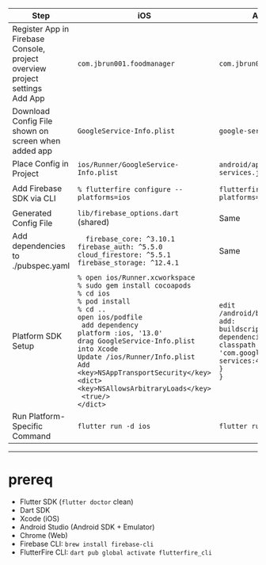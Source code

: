 
| Step                              | iOS                                                       | Android                                                       | Web                                               |
|-----------------------------------|------------------------------------------------------------|----------------------------------------------------------------|---------------------------------------------------|
| Register App in Firebase Console, project overview project settings<br>Add App| `com.jbrun001.foodmanager`                  | `com.jbrun001.foodmanager`                  | No ID needed                                    |
| Download Config File shown on screen when added app            | `GoogleService-Info.plist`                              | `google-services.json`                                     | Not required                                    |
| Place Config in Project          | `ios/Runner/GoogleService-Info.plist`  | `android/app/google-services.json`                            | N/A                                               |
| Add Firebase SDK via CLI         | `% flutterfire configure --platforms=ios`                   | `flutterfire configure --platforms=android`                   | `% flutterfire configure --platforms=web`           |
| Generated Config File            | `lib/firebase_options.dart` (shared)                      | Same                                                          | Same                                              |
| Add dependencies to ./pubspec.yaml         | `  firebase_core: ^3.10.1`<br>`firebase_auth: ^5.5.0`<br>`cloud_firestore: ^5.5.1`<br>`firebase_storage: ^12.4.1` | Same                                                | Same                                              |
| Platform SDK Setup               | `% open ios/Runner.xcworkspace`<br>`% sudo gem install cocoapods`<br>`% cd ios`<br>`% pod install`<br>`% cd ..`<br>`open ios/podfile`<br>` add dependency`<br>`platform :ios, '13.0'`<br>`drag GoogleService-Info.plist into Xcode`<br> `Update /ios/Runner/Info.plist`<br>`Add`<br> `<key>NSAppTransportSecurity</key>`<br>`<dict>`<br>`<key>NSAllowsArbitraryLoads</key>`<br>` <true/>`<br>`</dict>`                  | `edit /android/build.gradle add:`<br>`buildscript {`<br><tab>`dependencies {`<br><tab><tab>`classpath 'com.google.gms:google-services:4.3.15'`<br><tab>`}`<br>`}`                                              |  Automatic via `flutterfire`                    |
| Run Platform-Specific Command    | `flutter run -d ios`                                       | `flutter run -d android`                                      | `flutter run -d chrome`                           |

---

# prereq

- Flutter SDK (`flutter doctor` clean)
- Dart SDK
- Xcode (iOS)
- Android Studio (Android SDK + Emulator)
- Chrome (Web)
- Firebase CLI: `brew install firebase-cli`
- FlutterFire CLI: `dart pub global activate flutterfire_cli`

